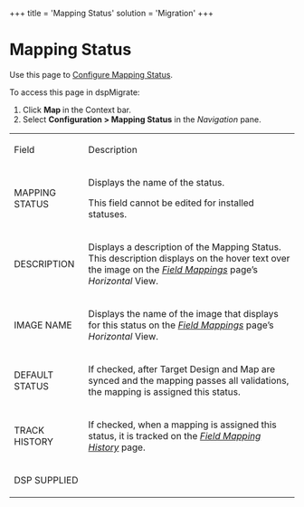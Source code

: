 +++
title = 'Mapping Status'
solution = 'Migration'
+++

# Mapping Status

<div class="use">

Use this page to [Configure Mapping
Status](../Use_Cases/Mapping_Status_and_Rule_Status.htm#Configure_Mapping_Status_and_Rule_Status).

</div>

To access this page in dspMigrate:

1.  Click <span style="font-weight: bold;">Map </span>in the Context
    bar.
2.  Select <span style="font-weight: bold;">Configuration \> Mapping
    Status</span> in the
    <span style="font-style: italic;">Navigation</span> pane.

<table>
<tbody>
<tr class="odd">
<td><p>Field</p></td>
<td><p>Description</p></td>
</tr>
<tr class="even">
<td><p>MAPPING STATUS</p></td>
<td><p>Displays the name of the status.</p>
<p>This field cannot be edited for installed statuses.</p></td>
</tr>
<tr class="odd">
<td><p>DESCRIPTION</p></td>
<td><p>Displays a description of the Mapping Status. This description displays on the hover text over the image on the <span style="font-style: italic;"><a href="Field_Mappings_H.htm">Field Mappings</a></span> page’s <span style="font-style: italic;">Horizontal</span> View.</p></td>
</tr>
<tr class="even">
<td><p>IMAGE NAME</p></td>
<td><p>Displays the name of the image that displays for this status on the <span style="font-style: italic;"><a href="Field_Mappings_H.htm">Field Mappings</a></span> page’s <span style="font-style: italic;">Horizontal</span> View.</p></td>
</tr>
<tr class="odd">
<td><p>DEFAULT STATUS</p></td>
<td><p>If checked, after Target Design and Map are synced and the mapping passes all validations, the mapping is assigned this status.</p></td>
</tr>
<tr class="even">
<td><p>TRACK HISTORY</p></td>
<td><p>If checked, when a mapping is assigned this status, it is tracked on the <span style="font-style: italic;"><a href="Field_Mapping_History.htm">Field Mapping History</a></span> page.</p></td>
</tr>
<tr class="odd">
<td><p>DSP SUPPLIED</p></td>
<td></td>
</tr>
</tbody>
</table>
